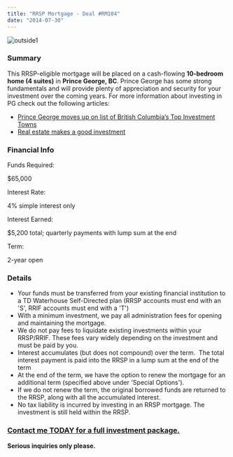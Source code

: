 ```yaml
---
title: "RRSP Mortgage - Deal #RM104"
date: "2014-07-30"
---
```


![outside1](http://www.mr-arms-length-mortgage.com/wp-content/uploads/2014/07/outside1-300x225.jpg)

### Summary

This RRSP-eligible mortgage will be placed on a cash-flowing **10-bedroom home (4 suites)** in **Prince George, BC**. Prince George has some strong fundamentals and will provide plenty of appreciation and security for your investment over the coming years. For more information about investing in PG check out the following articles: 

- [Prince George moves up on list of British Columbia’s Top Investment Towns](http://www.reincanada.com/aboutus/media-news/press-releases/prince-george-moves-list-british-columbias-top-investment-towns/)
- [Real estate makes a good investment](http://www.princegeorgecitizen.com/opinion/columnists/real-estate-makes-a-good-investment-1.1027710)

### Financial Info

Funds Required:

$65,000

Interest Rate:

4% simple interest only

Interest Earned:

$5,200 total; quarterly payments with lump sum at the end

Term:

2-year open

### Details

- Your funds must be transferred from your existing financial institution to a TD Waterhouse Self-Directed plan (RRSP accounts must end with an 'S', RRIF accounts must end with a 'T')
- With a minimum investment, we pay all administration fees for opening and maintaining the mortgage.
- We do not pay fees to liquidate existing investments within your RRSP/RRIF. These fees vary widely depending on the investment and must be paid by you.
- Interest accumulates (but does not compound) over the term.  The total interest payment is paid into the RRSP in a lump sum at the end of the term
- At the end of the term, we have the option to renew the mortgage for an additional term (specified above under 'Special Options').
- If we do not renew the term, the original borrowed funds are returned to the RRSP, along with all the accumulated interest.
- No tax liability is incurred by investing in an RRSP mortgage. The investment is still held within the RRSP.

### [Contact me TODAY for a full investment package.](/contact)

**Serious inquiries only please.**
